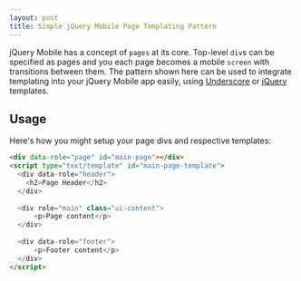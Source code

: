 ```yaml
---
layout: post
title: Simple jQuery Mobile Page Templating Pattern
---
```


jQuery Mobile has a concept of `pages` at its core. Top-level `div`s can be specified as pages and you each page becomes a mobile `screen` with transitions between them. The pattern shown here can be used to integrate templating into your jQuery Mobile app easily, using [Underscore](http://underscorejs.org/#template) or [jQuery](http://ejohn.org/blog/javascript-micro-templating/) templates.


## Usage

Here's how you might setup your page divs and respective templates:

```html
<div data-role="page" id="main-page"></div>
<script type="text/template" id="main-page-template">
  <div data-role="header">
    <h2>Page Header</h2>
  </div>
  
  <div role="main" class="ui-content">
      <p>Page content</p>
  </div>
  
  <div data-role="footer">
      <p>Footer content</p>
  </div>
</script>
```